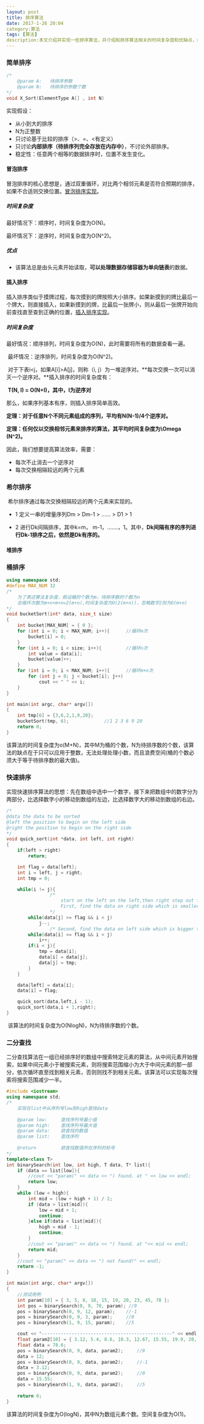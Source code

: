 ```yaml
---
layout: post
title: 排序算法
date: 2017-1-26 20:04
category:算法
tags: [算法]
description:本文介绍并实现一些排序算法，并介绍和排序算法相关的时间复杂度和优缺点，如冒泡排序、桶排序和快速排序等等。
---
```






### 简单排序

```C++
/*
	@param A:	待排序参数
	@param N:	待排序的参数个数
*/
void X_Sort(ElementType A[] , int N)
```

实现假设：

- 从小到大的排序
- N为正整数
- 只讨论基于比较的排序（>、=、<有定义）
- 只讨论**内部排序（待排序列完全存放在内存中）**，不讨论外部排序。
- 稳定性：任意两个相等的数据排序时，位置不发生变化。



#### 冒泡排序

​	冒泡排序的核心思想是，通过双重循环，对比两个相邻元素是否符合预期的排序，如果不合适则交换位置。[冒泡排序实现](https://github.com/DepInjoy/BaseHouse/blob/master/Interview/%E6%8E%92%E5%BA%8F/%E5%86%92%E6%B3%A1%E6%8E%92%E5%BA%8F.cpp)。

##### 时间复杂度

最好情况下：顺序时，时间复杂度为O(N)。

最坏情况下：逆序时，时间复杂度为O(N^2)。

##### 优点

- 该算法总是由头元素开始读取，**可以处理数据存储容器为单向链表**的数据。



#### 插入排序

​	插入排序类似于摸牌过程，每次摸到的牌按照大小排序。如果新摸到的牌比最后一个牌大，则直接插入，如果新摸到的牌，比最后一张牌小，则从最后一张牌开始向前查找直至查到正确的位置，[插入排序实现](https://github.com/DepInjoy/BaseHouse/blob/master/Interview/%E6%8E%92%E5%BA%8F/%E6%8F%92%E5%85%A5%E6%8E%92%E5%BA%8F.cpp)。

##### 时间复杂度

​	最好情况：顺序排列，时间复杂度为O(N)，此时需要将所有的数据查看一遍。

​	最坏情况：逆序排列，时间复杂度为O(N^2)。



​	对于下表i<j，如果A[i]>A[j]，则称（i, j）为一堆逆序对。**每次交换一次可以消灭一个逆序对。**插入排序的时间复杂度有：

​									**T(N, I) = O(N+I)，其中，I为逆序对**

那么，如果序列基本有序，则插入排序简单高效。

**定理：对于任意N个不同元素组成的序列，平均有N(N-1)/4个逆序对。**

**定理：任何仅以交换相邻元素来排序的算法，其平均时间复杂度为\Omega (N^2)。**

因此，我们想要提高算法效率，需要：

- 每次不止消去一个逆序对
- 每次交换相隔较远的两个元素



### 希尔排序

​	希尔排序通过每次交换相隔较远的两个元素来实现的。

- 1 定义一串的增量序列Dm > Dm-1 > ...... > D1 > 1

- 2 进行Dk间隔排序，其中k=m， m-1，.......，1。其中，**Dk间隔有序的序列进行Dk-1排序之后，依然是Dk有序的。**



#### 堆排序



### 桶排序

```C++
using namespace std;
#define MAX_NUM 32
/*
	为了表述算法复杂度，假设桶的个数为m，待排序数的个数为n
	总循环次数为m+n+m+n=2(m+n),时间复杂度为O(2(m+n))，忽略数字2则为O(m+n)
*/
void bucketSort(int* data, size_t size)
{
	int bucket[MAX_NUM] = { 0 };
    for (int i = 0; i < MAX_NUM; i++){		//循环m次
		bucket[i] = 0;
	}
	for (int i = 0; i < size; i++){			//循环n次
		int value = data[i];
		bucket[value]++;
	}
	for (int i = 0; i < MAX_NUM; i++){		//循环m+n次
		for (int j = 0; j < bucket[i]; j++)	
			cout << " " << i;
	}
}

int main(int argc, char* argv[])
{
	int tmp[6] = {3,6,2,1,9,20};
	bucketSort(tmp, 6);				//1 2 3 6 9 20
	return 0;
}
```

​	该算法的时间复杂度为o(M+N)，其中M为桶的个数，N为待排序数的个数，该算法的缺点在于只可以应用于整数，无法处理处理小数，而且浪费空间(桶的个数必须大于等于待排序数的最大值)。



### 快速排序

​	实现快速排序算法的思想：先在数组中选中一个数字，接下来把数组中的数字分为两部分，比选择数字小的移动到数组的左边，比选择数字大的移动到数组的右边。

```C++
/*
@data the data to be sorted
@left the position to begin on the left side
@right the position to begin on the right side
*/
void quick_sort(int *data, int left, int right)
{
    if(left > right)
        return;

    int flag = data[left];
    int i = left, j = right;
    int tmp = 0;

    while(i != j){
				/*
					start on the left on the left,then right step out first
					First, find the data on right side which is smaller than flag
				*/
        while(data[j] >= flag && i < j)
            j--;
				/* Second, find the data on left side which is bigger than flag */
        while(data[i] <= flag && i < j)
            i++;
        if(i < j){
            tmp = data[i];
            data[i] = data[j];
            data[j] = tmp;
        }
    }

    data[left] = data[i];
    data[i] = flag;

    quick_sort(data,left,i - 1);
    quick_sort(data,i + 1,right);
}
```

​	该算法的时间复杂度为O(NlogN)，N为待排序数的个数。



### 二分查找

二分查找算法在一组已经排序好的数组中搜索特定元素的算法，从中间元素开始搜索，如果中间元素小于被搜索元素，则将搜索范围缩小为大于中间元素的那一部分，依次循环直至找到相关元素，否则则找不到相关元素。该算法可以实现每次搜索将搜索范围减少一半。

```C++
#include <iostream>
using namespace std;
/*
	实现在list中从序列号low到high查找data
	
	@param low:		查找序列号最小值
	@param high:	查找序列号最大值
	@param data:	欲查找的数值
	@param list:	查找序列
	
	@return			欲查找数值所在序列的标号
*/
template<class T>
int binarySearch(int low, int high, T data, T* list){
	if (data == list[low]){
		//cout << "param(" << data << ") found. at " << low << endl;
		return low;
	}	
	while (low < high){
		int mid = (low + high + 1) / 2;
		if (data > list[mid]){
			low = mid + 1;
			continue;
		}else if(data < list[mid]){
			high = mid - 1;
			continue;
		}
		//cout << "param(" << data << ") found. at "<< mid << endl;
		return mid;
	}
	//cout << "param(" << data << ") not found!" << endl;
	return -1;
}

int main(int argc, char* argv[])
{
	//测试用例
	int param[10] = { 3, 5, 8, 10, 15, 19, 20, 23, 45, 78 };
	int pos = binarySearch(0, 9, 78, param); //9
	pos = binarySearch(0, 9, 12, param);	//-1
	pos = binarySearch(0, 9, 3, param);		//0
	pos = binarySearch(1, 9, 15, param);    //5

	cout << "------------------------------------------------" << endl;
	float param2[10] = { 3.12, 5.4, 8.6, 10.3, 12.67, 15.55, 19.9, 20, 23, 78.6 };
	float data = 78.6;
	pos = binarySearch(0, 9, data, param2);		//9
	data = 12;
	pos = binarySearch(0, 9, data, param2);		//-1
	data = 3.12;
	pos = binarySearch(0, 9, data, param2);		//0
	data = 15.55;
	pos = binarySearch(1, 9, data, param2);		//5
	
    return 0;
}
```

该算法的时间复杂度为O(logN)，其中N为数组元素个数。空间复杂度为O(1)。

